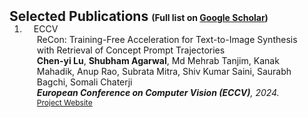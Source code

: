 <h2 id="publications" style="margin: 2px 0px -15px;">Selected Publications <span style="font-size:14px;">(Full list on <a href="https://scholar.google.com/citations?user=hmsjcJwAAAAJ&hl=en">Google Scholar</a>)</span></h2> 

<div class="publications">
<ol class="bibliography">

<li>
<div class="pub-row">

  <div class="col-sm-3 abbr" style="position: relative;padding-right: 15px;padding-left: 15px;">
    <abbr class="badge">ECCV</abbr>
  </div>

  <div class="col-sm-9" style="position: relative;padding-right: 15px;padding-left: 20px;">
    <div class="title">ReCon: Training-Free Acceleration for Text-to-Image Synthesis with Retrieval of Concept Prompt Trajectories</div>
    <div class="author"><strong>Chen-yi Lu</strong>, <strong>Shubham Agarwal</strong>, Md Mehrab Tanjim, Kanak Mahadik, Anup Rao, Subrata Mitra, Shiv Kumar Saini, Saurabh Bagchi, Somali Chaterji</div>
    <div class="periodical"><em><strong>European Conference on Computer Vision (ECCV)</strong>, 2024.</em></div>
      <a href="https://stevencylu.github.io/ReCon/" class="btn btn-sm z-depth-0" role="button" target="_blank" style="font-size:12px;">Project Website</a>
    </div>
  </div>

</div>
<br>
